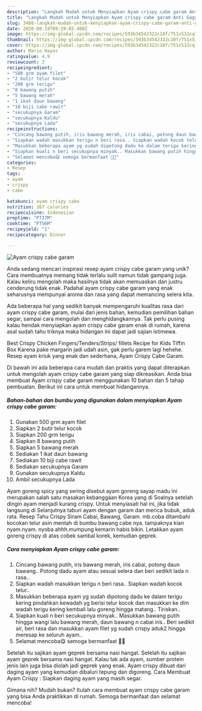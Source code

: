 ```yaml
---
description: "Langkah Mudah untuk Menyiapkan Ayam crispy cabe garam Anti Gagal"
title: "Langkah Mudah untuk Menyiapkan Ayam crispy cabe garam Anti Gagal"
slug: 3488-langkah-mudah-untuk-menyiapkan-ayam-crispy-cabe-garam-anti-gagal
date: 2020-08-19T09:29:03.408Z
image: https://img-global.cpcdn.com/recipes/593b34542322c10f/751x532cq70/ayam-crispy-cabe-garam-foto-resep-utama.jpg
thumbnail: https://img-global.cpcdn.com/recipes/593b34542322c10f/751x532cq70/ayam-crispy-cabe-garam-foto-resep-utama.jpg
cover: https://img-global.cpcdn.com/recipes/593b34542322c10f/751x532cq70/ayam-crispy-cabe-garam-foto-resep-utama.jpg
author: Mario Hayes
ratingvalue: 4.9
reviewcount: 3
recipeingredient:
- "500 grm ayam filet"
- "2 butir telur kocok"
- "200 grm terigu"
- "8 bawang putih"
- "5 bawang merah"
- "1 ikat daun bawang"
- "10 biji cabe rawit"
- "secukupnya Garam"
- "secukupnya Kaldu"
- "secukupnya Lada"
recipeinstructions:
- "Cincang bawang putih, iris bawang merah, iris cabai, potong daun bawang.. Potong dadu ayam atau sesuai selera dan beri sedikit lada n rasa.."
- "Siapkan wadah masukkan terigu n beri rasa.. Siapkan wadah kocok telur.."
- "Masukkan beberapa ayam yg sudah dipotong dadu ke dalam terigu kering pindahkan kewadah yg berisi telur kocok dan masukkan ke dlm wadah terigu kering kembali lalu goreng hingga matang.. Tiriskan.."
- "Siapkan kuali n beri secukupnya minyak.. Masukkan bawang putih hingga wangi lalu bawang merah, daun bawang n cabai iris.. Beri sedikit air, beri rasa dan masukkan ayam filet yg sudah crispy aduk2 hingga meresap ke seluruh ayam.."
- "Selamat mencoba😋 semoga bermanfaat 🙏🏻"
categories:
- Resep
tags:
- ayam
- crispy
- cabe

katakunci: ayam crispy cabe 
nutrition: 167 calories
recipecuisine: Indonesian
preptime: "PT37M"
cooktime: "PT56M"
recipeyield: "1"
recipecategory: Dinner

---
```



![Ayam crispy cabe garam](https://img-global.cpcdn.com/recipes/593b34542322c10f/751x532cq70/ayam-crispy-cabe-garam-foto-resep-utama.jpg)

Anda sedang mencari inspirasi resep ayam crispy cabe garam yang unik? Cara membuatnya memang tidak terlalu sulit namun tidak gampang juga. Kalau keliru mengolah maka hasilnya tidak akan memuaskan dan justru cenderung tidak enak. Padahal ayam crispy cabe garam yang enak seharusnya mempunyai aroma dan rasa yang dapat memancing selera kita.

Ada beberapa hal yang sedikit banyak mempengaruhi kualitas rasa dari ayam crispy cabe garam, mulai dari jenis bahan, kemudian pemilihan bahan segar, sampai cara mengolah dan menghidangkannya. Tak perlu pusing kalau hendak menyiapkan ayam crispy cabe garam enak di rumah, karena asal sudah tahu triknya maka hidangan ini dapat jadi sajian istimewa.

Best Crispy Chicken Fingers/Tenders/Strips/ fillets Recipe for Kids Tiffin Box Karena pake margarin jadi udah asin, gak perlu garem lagi hehehe. Resep ayam kriuk yang enak dan sederhana, Ayam Crispy Cabe Garam.


Di bawah ini ada beberapa cara mudah dan praktis yang dapat diterapkan untuk mengolah ayam crispy cabe garam yang siap dikreasikan. Anda bisa membuat Ayam crispy cabe garam menggunakan 10 bahan dan 5 tahap pembuatan. Berikut ini cara untuk membuat hidangannya.

<!--inarticleads1-->

##### Bahan-bahan dan bumbu yang digunakan dalam menyiapkan Ayam crispy cabe garam:

1. Gunakan 500 grm ayam filet
1. Siapkan 2 butir telur kocok
1. Siapkan 200 grm terigu
1. Siapkan 8 bawang putih
1. Siapkan 5 bawang merah
1. Sediakan 1 ikat daun bawang
1. Sediakan 10 biji cabe rawit
1. Sediakan secukupnya Garam
1. Gunakan secukupnya Kaldu
1. Ambil secukupnya Lada


Ayam goreng spicy yang sering disebut ayam goreng sayap madu ini merupakan salah satu masakan kebanggaan Korea yang di Soalnya setelah dingin ayam menjadi kurang crispy. Untuk menyiasati hal ini, jika tidak langsung di Selanjutnya taburi ayam dengan garam dan merica bubuk, aduk rata. Resep Tahu Crispy Siram Cabai, Bawang, Garam. mb.coba ditambahi kocokan telur asin mentah di bumbu bawang cabe nya. tampaknya kian nyam.nyam. nyoba ahhh.mumpung kemarin habis bikin. Letakkan ayam goreng crispy di atas cobek sambal korek, kemudian geprek. 

<!--inarticleads2-->

##### Cara menyiapkan Ayam crispy cabe garam:

1. Cincang bawang putih, iris bawang merah, iris cabai, potong daun bawang.. Potong dadu ayam atau sesuai selera dan beri sedikit lada n rasa..
1. Siapkan wadah masukkan terigu n beri rasa.. Siapkan wadah kocok telur..
1. Masukkan beberapa ayam yg sudah dipotong dadu ke dalam terigu kering pindahkan kewadah yg berisi telur kocok dan masukkan ke dlm wadah terigu kering kembali lalu goreng hingga matang.. Tiriskan..
1. Siapkan kuali n beri secukupnya minyak.. Masukkan bawang putih hingga wangi lalu bawang merah, daun bawang n cabai iris.. Beri sedikit air, beri rasa dan masukkan ayam filet yg sudah crispy aduk2 hingga meresap ke seluruh ayam..
1. Selamat mencoba😋 semoga bermanfaat 🙏🏻


Setelah itu sajikan ayam geprek bersama nasi hangat. Setelah itu sajikan ayam geprek bersama nasi hangat. Kalau tak ada ayam, sumber protein jenis lain juga bisa diolah jadi geprek yang enak. Ayam crispy dibuat dari daging ayam yang kemudian dibaluri tepung dan digoreng. Cara Membuat Ayam Crispy : Siapkan daging ayam yang masih segar. 

Gimana nih? Mudah bukan? Itulah cara membuat ayam crispy cabe garam yang bisa Anda praktikkan di rumah. Semoga bermanfaat dan selamat mencoba!
